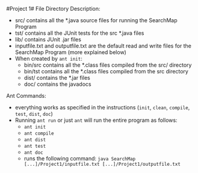 #Project 1#
File Directory Description:
* src/ contains all the \*.java source files for running the SearchMap Program
* tst/ contains all the JUnit tests for the src \*.java files
* lib/ contains JUnit .jar files
* inputfile.txt and outputfile.txt are the default read and write files for the SearchMap Program (more explained below)
* When created by `ant init`:
	* bin/src contains all the \*.class files compiled from the src/ directory
	* bin/tst contains all the \*.class files compiled from the src directory
	* dist/ contains the \*.jar files
	* doc/ contains the javadocs

Ant Commands:
* everything works as specified in the instructions (`init`, `clean`, `compile`, `test`, `dist`, `doc`) 
* Running `ant run` or just `ant` will run the entire program as follows:
	* `ant init`
	* `ant compile`
	* `ant dist`
	* `ant test`
	* `ant doc`
	* runs the following command: `java SearchMap [...]/Project1/inputfile.txt [...]/Project1/outputfile.txt`
